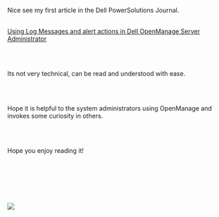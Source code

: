<html><body><p>Nice see my first article in the Dell PowerSolutions Journal.

<br>

<br><a href="http://www.dell.com/downloads/global/power/ps4q04-20040115-Kumaran.pdf">Using Log Messages and alert actions in Dell OpenManage Server Administrator</a>

<br>

<br>Its not very technical, can be read and understood with ease.

<br>

<br>Hope it is helpful to the system administrators using OpenManage and invokes some curiosity in others.

<br>

<br>Hope you enjoy reading it!

<br>

<br>

<br><a href="http://www.dell.com/powersolutions/">

<br><img src="http://img.dell.com/images/global/topics/power/ps4q2004.jpg"></a>

<br>

<br>

<br></p></body></html>